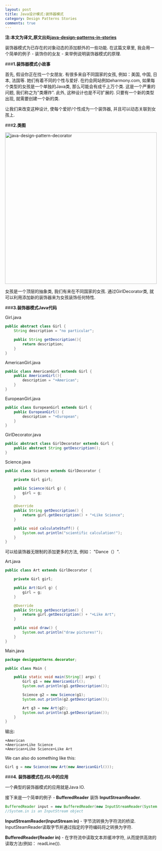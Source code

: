 ```yaml
---
layout: post
title: Java设计模式:装饰器模式
category: Design Patterns Stories
comments: true
---
```


**注:本文为译文,原文出处[java-design-patterns-in-stories](http://www.programcreek.com/java-design-patterns-in-stories/)**

装饰器模式为已存在的对象动态的添加额外的一些功能. 在这篇文章里, 我会用一个简单的例子 - 装饰你的女友 - 来举例说明装饰器模式的原理.



###**1.装饰器模式小故事**

首先, 假设你正在找一个女朋友. 有很多来自不同国家的女孩, 例如：美国, 中国, 日本, 法国等. 她们有着不同的个性与爱好. 在约会网站例如eharmony.com, 如果每个类型的女孩是一个单独的Java类, 那么可能会有成千上万个类. 这是一个严重的问题, 我们称之为"类爆炸". 此外, 这种设计也是不可扩展的. 只要有一个新的类型出现, 就需要创建一个新的类.

让我们来改变这种设计, 使每个爱好/个性成为一个装饰器, 并且可以动态关联到女孩上.

###**2.类图**

<img width="500" height="500" class="alignleft size-large wp-image-10019" alt="java-design-pattern-decorator" src="http://www.programcreek.com/wp-content/uploads/2012/05/java-design-pattern-decorator-650x626.jpeg">

女孩是一个顶层的抽象类, 我们有来在不同国家的女孩. 通过GirlDecorator类, 就可以利用添加新的装饰器来为女孩装饰任何特性.

###**3.装饰器模式Java代码**

Girl.java

``` java
public abstract class Girl {
    String description = "no particular";

    public String getDescription(){
        return description;
    }
}
```

AmericanGirl.java

``` java
public class AmericanGirl extends Girl {
    public AmericanGirl(){
        description = "+American";
    }
}
```

EuropeanGirl.java

``` java
public class EuropeanGirl extends Girl {
    public EuropeanGirl() {
        description = "+European";
    }
}
```

GirlDecorator.java

``` java
public abstract class GirlDecorator extends Girl {
    public abstract String getDescription();
}
```

Science.java

``` java
public class Science extends GirlDecorator {

    private Girl girl;

    public Science(Girl g) {
        girl = g;
    }

    @Override
    public String getDescription() {
        return girl.getDescription() + "+Like Science";
    }

    public void calculateStuff() {
        System.out.println("scientific calculation!");
    }
}
```

可以给装饰器无限制的添加更多的方法, 例如： "Dance（）".

Art.java

``` java
public class Art extends GirlDecorator {

    private Girl girl;

    public Art(Girl g) {
        girl = g;
    }

    @Override
    public String getDescription() {
        return girl.getDescription() + "+Like Art";
    }

    public void draw() {
        System.out.println("draw pictures!");
    }
}
```

Main.java

``` java
package designpatterns.decorator;

public class Main {

    public static void main(String[] args) {
        Girl g1 = new AmericanGirl();
        System.out.println(g1.getDescription());

        Science g2 = new Science(g1);
        System.out.println(g2.getDescription());

        Art g3 = new Art(g2);
        System.out.println(g3.getDescription());
    }
}
```

输出:

``` text
+American
+American+Like Science
+American+Like Science+Like Art
```

We can also do something like this:

``` java
Girl g = new Science(new Art(new AmericanGirl()));
```

###**4. 装饰器模式在JSL中的应用**

一个典型的装饰器模式的应用就是Java IO.

接下来是一个简单的例子 - **BufferedReader** 装饰 **InputStreamReader**.

``` java
BufferedReader input = new BufferedReader(new InputStreamReader(System.in));
//System.in is an InputStream object
```

**InputStreamReader(InputStream in)** - 字节流转换为字符流的桥梁. InputSteamReader读取字节并通过指定的字符编码将之转换为字符.

**BufferedReader(Reader in)** - 在字符流中读取文本并缓冲字符, 从而提供高效的读取方法(例如： readLine()).

